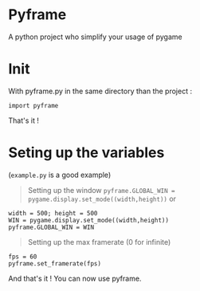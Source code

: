 # Pyframe
A python project who simplify your usage of pygame

# Init
With pyframe.py in the same directory than the project :
```
import pyframe
```
That's it !

# Seting up the variables
(```example.py``` is a good example)

> Setting up the window
```pyframe.GLOBAL_WIN = pygame.display.set_mode((width,height))```
or
```
width = 500; height = 500
WIN = pygame.display.set_mode((width,height))
pyframe.GLOBAL_WIN = WIN
```

> Setting up the max framerate (0 for infinite)
```
fps = 60
pyframe.set_framerate(fps)
```

And that's it ! You can now use pyframe.
